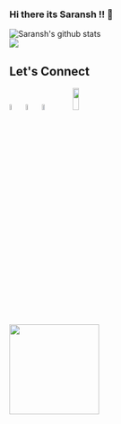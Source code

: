 ### Hi there its Saransh !! 👋

<img align="center" src="https://github-readme-stats.vercel.app/api?username=saranshkhulbe7&show_icons=true&include_all_commits=true&theme=gruvbox" alt="Saransh's      github stats"/>

<br>
  <img align="center" src="https://github-readme-stats.vercel.app/api/top-langs/?username=saranshkhulbe7&theme=gruvbox" />

## Let's Connect

<a href="https://www.linkedin.com/in/saransh-khulbe-5ab342189/">
     <img src="https://www.flaticon.com/svg/static/icons/svg/145/145807.svg" height="5%"; width="5%"; margin-left:20px;></img></a>

<a href="https://twitter.com/KhulbeSaransh">
  <img src="https://www.flaticon.com/svg/static/icons/svg/889/889147.svg" height="5%" ; width="5%" ; margin-left:0px;></img></a>   

<a href="https://www.codechef.com/users/saranshkhulbe7">
  <img src="https://1.bp.blogspot.com/-svSVcY5RCZ0/WczaWkmnnuI/AAAAAAAABhQ/rrGYYYN_cJsbufXTXpd50CJc8-vJ4dZqQCLcBGAs/s1600/fb-image-icon.png" height="5%" ; width="10%" ; margin-left:20px;></img></a>

<a href="https://www.hackerrank.com/saranshkhulbe7">
  <img src="https://additionalknowledge.files.wordpress.com/2017/12/hackerrank.png?w=600" height="10%" ; width="15%" ;></img></a>
  
  ##
   <img src="https://komarev.com/ghpvc/?username=saranshkhulbe7" width=160px/>
